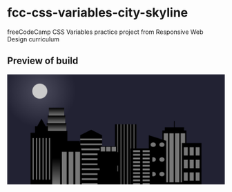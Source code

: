 # fcc-css-variables-city-skyline
freeCodeCamp  CSS Variables practice project from Responsive Web Design curriculum

## Preview of build

![image][def]

[def]:Preview-city-skyline.PNG
